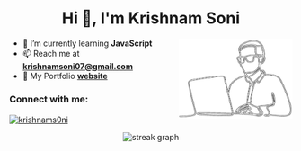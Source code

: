 <h1 align="center">Hi 👋, I'm Krishnam Soni</h1>

<img src = "img.png" align="right" width=40%>

- 🌱 I’m currently learning **JavaScript** <br>
- 📫 Reach me at **krishnamsoni07@gmail.com** <br>
- 📄 My Portfolio [**website**](https://krishnams0ni.github.io/) <br>

<h3 align="left">Connect with me:</h3>
<p align="left">
  <a href="https://linkedin.com/in/krishnams0ni" target="blank">
    <img align="center" src="https://raw.githubusercontent.com/rahuldkjain/github-profile-readme-generator/master/src/images/icons/Social/linked-in-alt.svg" alt="krishnams0ni" height="30" width="40" />
  </a>
</p>
<div align="center">

  <img src="https://streak-stats.demolab.com?user=krishnams0ni&locale=en&mode=daily&theme=radical&hide_border=true&border_radius=5" alt="streak graph"  />

</div>
